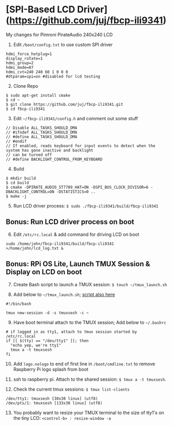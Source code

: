 # [SPI-Based LCD Driver] (https://github.com/juj/fbcp-ili9341)
My changes for Pimroni PirateAudio 240x240 LCD

1. Edit `/boot/config.txt` to use custom SPI driver
```
hdmi_force_hotplug=1
display_rotate=1
hdmi_group=2
hdmi_mode=87
hdmi_cvt=240 240 60 1 0 0 0
#dtparam=spi=on #disabled for lcd testing
```

2. Clone Repo
```
$ sudo apt-get install cmake
$ cd ~
$ git clone https://github.com/juj/fbcp-ili9341.git
$ cd fbcp-ili9341
```

3. Edit `~/fbcp-ili9341/config.h` and comment out some stuff
```
// Disable ALL_TASKS_SHOULD_DMA
// #ifndef ALL_TASKS_SHOULD_DMA
// #define ALL_TASKS_SHOULD_DMA
// #endif
// If enabled, reads keyboard for input events to detect when the system has gone inactive and backlight
// can be turned off
// #define BACKLIGHT_CONTROL_FROM_KEYBOARD
```

4. Build 
```
$ mkdir build
$ cd build
$ cmake -DPIRATE_AUDIO_ST7789_HAT=ON -DSPI_BUS_CLOCK_DIVISOR=6 -DBACKLIGHT_CONTROL=ON -DSTATISTICS=0 ..
$ make -j
```

5. Run LCD driver process: `$ sudo ./fbcp-ili9341/build/fbcp-ili9341`

## Bonus: Run LCD driver process on boot

6. Edit `/etc/rc.local` & add command for driving LCD on boot
```
sudo /home/john/fbcp-ili9341/build/fbcp-ili9341 >/home/john/lcd_log.txt &
```

## Bonus: RPi OS Lite, Launch TMUX Session & Display on LCD on boot

7. Create Bash script to launch a TMUX session: `$ touch ~/tmux_launch.sh`

8. Add below to `~/tmux_launch.sh`;  [script also here](<./tmux_launch.sh>)
```
#!/bin/bash

tmux new-session -d -s tmuxsesh -c ~
```

9. Have boot terminal attach to the TMUX session; Add below to `~/.bashrc`
```
# if logged in as tty1, attach to tmux session started by /etc/rc.local
if [[ $(tty) == "/dev/tty1" ]]; then
  "echo yep, we're tty1"
  tmux a -t tmuxsesh
fi
```

10. Add `logo.nologo` to end of first line in `/boot/cmdline.txt` to remove Raspberry Pi logo splash from boot

11. ssh to raspberry pi. Attach to the shared session: `$ tmux a -t tmuxsesh`.
12. Check the current tmux sessions: `$ tmux list-clients`
```
/dev/tty1: tmuxsesh [30x30 linux] (utf8)
/dev/pts/1: tmuxsesh [133x30 linux] (utf8)
```
13. You probably want to resize your TMUX terminal to the size of tty1's on the tiny LCD: `<control-b> : resize-window -a`